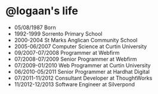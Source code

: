 @logaan's life
===============

- 05/08/1987 Born
- 1992-1999 Sorrento Primary School
- 2000-2004 St Marks Anglican Community School
- 2005-06/2007 Computer Science at Curtin University
- 09/2007-07/2008 Programmer at Webfirm
- 07/2008-07/2009 Senior Programmer at Webfirm
- 07/2009-01/2010 Web Programmer at Curtin University
- 06/2010-05/2011 Senior Programmer at Hardhat Digital
- 07/2011-11/2012 Consultant Developer at ThoughtWorks
- 11/2012-12/2013 Software Engineer at Silverpond

